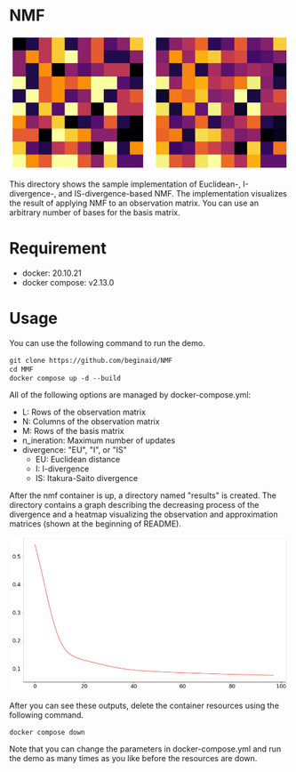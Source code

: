 # NMF
<p align="center">
    <img
        src="images/matrices.jpg"
        alt="Observation and approximation matrices."
        title="Observation and approximation matrices."
        width=500px>
</p>
This directory shows the sample implementation of Euclidean-, I-divergence-, and IS-divergence-based NMF.
The implementation visualizes the result of applying NMF to an observation matrix.
You can use an arbitrary number of bases for the basis matrix.

# Requirement
- docker: 20.10.21
- docker compose: v2.13.0

# Usage
You can use the following command to run the demo.
```
git clone https://github.com/beginaid/NMF
cd MMF
docker compose up -d --build
```
All of the following options are managed by docker-compose.yml:
- L: Rows of the observation matrix
- N: Columns of the observation matrix
- M: Rows of the basis matrix
- n_ineration: Maximum number of updates
- divergence: "EU", "I", or "IS"
  - EU: Euclidean distance
  - I: I-divergence
  - IS: Itakura-Saito divergence

After the nmf container is up, a directory named "results" is created.
The directory contains a graph describing the decreasing process of the divergence and a heatmap visualizing the observation and approximation matrices (shown at the beginning of README).
<p align="center">
    <img
        src="images/loss_curve.jpg"
        alt="Loss curve while updating."
        title="Loss curve while updating."
        width=500px>
</p>

After you can see these outputs, delete the container resources using the following command.
```
docker compose down
```
Note that you can change the parameters in docker-compose.yml and run the demo as many times as you like before the resources are down.
